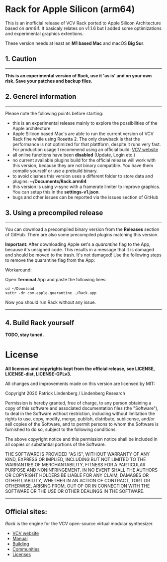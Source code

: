 # Rack for Apple Silicon (arm64)

This is an inofficial release of VCV Rack ported to Apple Silicon Architecture based on *arm64*.
It basicaly relates on v1.1.6 but I added some optimizations and experimental graphics extentions.

These version needs at least an **M1 based Mac** and macOS **Big Sur**.

## 1. Caution
---

__This is an experimental version of Rack, use it 'as is' and on your own risk. Save your patches and backup files.__


## 2. Generel information
---

Please note the following points before starting:

- this is an experimental release mainly to explore the possibilities of the Apple architecture 
- Apple Silicon based Mac's are able to run the current version of VCV Rack fine while using Rosetta 2. The only drawback is that the performance is not optimized for that plattform, despite it runs very fast. For production usage I recommend using an official build: [VCV website](https://vcvrack.com/)  
- all online functions have been **disabled** (Update, Login etc.)
- no current available plugins build for the official release will work with this version, because they are not binary compatible. You have them compile yourself or use a prebuild binary.
- to avoid clashes this version uses a different folder to store data and plugins: __~/Documents/Rack.arm64__
- this version is using v-sync with a framerate limiter to improve graphics. You can setup this in the __settings-v1.json__.
- bugs and other issues can be reported via the issues section of GitHub

## 3.  Using a precompiled release
---

You can download a precompiled binary version from the __Releases__ section of GitHub. There are also some precompiled plugins matching this version.

**Important**: After downloading Apple set's a _quarantine_ flag to the App, because it's unsigned code. This results in a message that it is damaged and should be moved to the trash. It's not damaged! Use the following steps to remove the quarantine flag from the App:

Workaround:

Open __Terminal__ App and paste the following lines:

```
cd ~/Download
xattr -dr com.apple.quarantine ./Rack.app
```

Now you should run Rack without any issue.

---

## 4. Build Rack yourself

__TODO, stay tuned.__


# License 

__All licenses and copyrights kept from the official release, see LICENSE, LICENSE-dist, LICENSE-GPLv3.__

All changes and improvements made on this version are licensed by MIT:

Copyright 2020 Patrick Lindenberg / Lindenberg Research

Permission is hereby granted, free of charge, to any person obtaining a copy of this software and associated documentation files (the "Software"), to deal in the Software without restriction, including without limitation the rights to use, copy, modify, merge, publish, distribute, sublicense, and/or sell copies of the Software, and to permit persons to whom the Software is furnished to do so, subject to the following conditions:

The above copyright notice and this permission notice shall be included in all copies or substantial portions of the Software.

THE SOFTWARE IS PROVIDED "AS IS", WITHOUT WARRANTY OF ANY KIND, EXPRESS OR IMPLIED, INCLUDING BUT NOT LIMITED TO THE WARRANTIES OF MERCHANTABILITY, FITNESS FOR A PARTICULAR PURPOSE AND NONINFRINGEMENT. IN NO EVENT SHALL THE AUTHORS OR COPYRIGHT HOLDERS BE LIABLE FOR ANY CLAIM, DAMAGES OR OTHER LIABILITY, WHETHER IN AN ACTION OF CONTRACT, TORT OR OTHERWISE, ARISING FROM, OUT OF OR IN CONNECTION WITH THE SOFTWARE OR THE USE OR OTHER DEALINGS IN THE SOFTWARE.

---

## Official sites:

*Rack* is the engine for the VCV open-source virtual modular synthesizer.

- [VCV website](https://vcvrack.com/)
- [Manual](https://vcvrack.com/manual/index.html)
- [Building](https://vcvrack.com/manual/Building.html)
- [Communities](https://vcvrack.com/manual/Communities.html)
- [Licenses](LICENSE.md)
